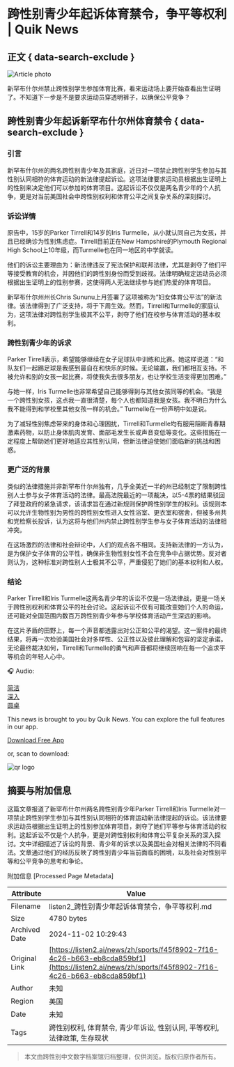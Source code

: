 # 跨性别青少年起诉体育禁令，争平等权利 | Quik News

## 正文 { data-search-exclude }


![Article photo](/_next/image?url=https%3A%2F%2Fcdn.genaifactory.ai%2Fimage%2F2024%2F8%2F18%2F1ad8e1a0eca343579b11bdefb7238517.webp&w=1920&q=75)

新罕布什尔州禁止跨性别学生参加体育比赛，看来运动场上要开始查看出生证明了。不知道下一步是不是要求运动员穿透明裤子，以确保公平竞争？

## 跨性别青少年起诉新罕布什尔州体育禁令 { data-search-exclude }

### 引言

新罕布什尔州的两名跨性别青少年及其家庭，近日对一项禁止跨性别学生参加与其性别认同相符的体育运动的新法律提起诉讼。这项法律要求运动员根据出生证明上的性别来决定他们可以参加的体育项目。这起诉讼不仅仅是两名青少年的个人抗争，更是对当前美国社会中跨性别权利和体育公平之间复杂关系的深刻探讨。

### 诉讼详情

原告中，15岁的Parker Tirrell和14岁的Iris Turmelle，从小就认同自己为女孩，并且已经确诊为性别焦虑症。Tirrell目前正在New Hampshire的Plymouth Regional High School上10年级，而Turmelle也在同一地区的中学就读。

他们的诉讼主要理由为：新法律违反了宪法保护和联邦法律，尤其是剥夺了他们平等接受教育的机会，并因他们的跨性别身份而受到歧视。法律明确规定运动员必须根据出生证明上的性别参赛，这使得两人无法继续参与她们热爱的体育项目。

新罕布什尔州州长Chris Sununu上月签署了这项被称为“妇女体育公平法”的新法律。该法律得到了广泛支持，将于下周生效。然而，Tirrell和Turmelle的家庭认为，这项法律对跨性别学生极其不公平，剥夺了他们在校参与体育活动的基本权利。

### 跨性别青少年的诉求

Parker Tirrell表示，希望能够继续在女子足球队中训练和比赛。她这样说道：“和队友们一起踢足球是我感到最自在和快乐的时候。无论输赢，我们都相互支持。不被允许和别的女孩一起比赛，将使我失去很多朋友，也让学校生活变得更加困难。”

与她一样，Iris Turmelle也非常希望自己能够得到与其他女孩同等的机会。“我是一个跨性别女孩，这点我一直很清楚，每个人也都知道我是女孩。我不明白为什么我不能得到和学校里其他女孩一样的机会。” Turmelle在一份声明中如是说。

为了减轻性别焦虑带来的身体和心理困扰，Tirrell和Turmelle均有服用阻断青春期激素药物，以防止身体肌肉发育、面部毛发生长或声音变低等变化。这些措施在一定程度上帮助她们更好地适应其性别认同，但新法律迫使她们面临新的挑战和困惑。

### 更广泛的背景

类似的法律措施并非新罕布什尔州独有，几乎全美近一半的州已经制定了限制跨性别人士参与女子体育活动的法律。最高法院最近的一项裁决，以5-4票的结果驳回了拜登政府的紧急请求，该请求旨在通过新规则保护跨性别学生的权利。该规则本可以允许生物性别为男性的跨性别女性进入女性浴室、更衣室和宿舍，但被多州共和党检察长投诉，认为这将与他们州内禁止跨性别学生参与女子体育活动的法律相冲突。

在这场激烈的法律和社会辩论中，人们的观点各不相同。支持新法律的一方认为，是为保护女子体育的公平性，确保非生物性别女性不会在竞争中占据优势。反对者则认为，这种标准对跨性别人士极其不公平，严重侵犯了她们的基本权利和人权。

### 结论

Parker Tirrell和Iris Turmelle这两名青少年的诉讼不仅是一场法律战，更是一场关于跨性别权利和体育公平的社会讨论。这起诉讼不仅有可能改变她们个人的命运，还可能对全国范围内数百万跨性别青少年参与学校体育活动产生深远的影响。

在这片矛盾的田野上，每一个声音都透露出对公正和公平的渴望。这一案件的最终结果，将再一次检验美国社会对多样性、公正性以及彼此理解和包容的坚定承诺。无论最终裁决如何，Tirrell和Turmelle的勇气和声音都将继续回响在每一个追求平等机会的年轻人心中。

🎧 Audio:

[简洁](/player/3f4e704f-a5f3-41fd-b754-9286f8921f45)  
[深入](/player/3112b45c-42a3-4006-ab4e-e1c72341c2ae)  
[圆桌](/player/6f28d1b3-ee52-4848-b155-9c0d109be8e0)

This news is brought to you by Quik News. You can explore the full features in our app.

[Download Free App](https://qr.link/OYFdtg)

or, scan to download:

![qr logo](/_next/static/media/quiknewsQr.40e48864.png)

## 摘要与附加信息

<!-- tcd_abstract -->
这篇文章报道了新罕布什尔州两名跨性别青少年Parker Tirrell和Iris Turmelle对一项禁止跨性别学生参加与其性别认同相符的体育运动新法律提起的诉讼。该法律要求运动员根据出生证明上的性别参加体育项目，剥夺了她们平等参与体育活动的权利。这起诉讼不仅是个人抗争，更是对跨性别权利和体育公平复杂关系的深入探讨。文中详细描述了诉讼的背景、青少年的诉求以及美国社会对相关法律的不同看法。文章通过他们的经历反映了跨性别青少年当前面临的困境，以及社会对性别平等和公平竞争的思考和争论。
<!-- tcd_abstract_end -->

附加信息 [Processed Page Metadata]

| Attribute       | Value                                  |
|-----------------|----------------------------------------|
| Filename        | listen2_跨性别青少年起诉体育禁令，争平等权利.md                             |
| Size            | 4780 bytes                           |
| Archived Date   | 2024-11-02 10:29:43                             |
| Original Link   | [https://listen2.ai/news/zh/sports/f45f8902-7f16-4c26-b663-eb8cda859bf1](https://listen2.ai/news/zh/sports/f45f8902-7f16-4c26-b663-eb8cda859bf1)                       |
| Author          | 未知                               |
| Region          | 美国                               |
| Date            | 未知                                 |
| Tags            | 跨性别权利, 体育禁令, 青少年诉讼, 性别认同, 平等权利, 法律政策, 生存现状                                 |
>
> 本文由跨性别中文数字档案馆归档整理，仅供浏览。版权归原作者所有。
>
